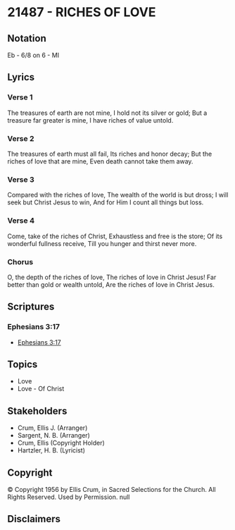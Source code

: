 # 21487 - RICHES OF LOVE

## Notation

Eb - 6/8 on 6 - MI

## Lyrics

### Verse 1

The treasures of earth are not mine, I hold not its silver or gold; But a treasure far greater is mine, I have riches of value untold.

### Verse 2

The treasures of earth must all fail, Its riches and honor decay; But the riches of love that are mine, Even death cannot take them away.

### Verse 3

Compared with the riches of love, The wealth of the world is but dross; I will seek but Christ Jesus to win, And for Him I count all things but loss.


### Verse 4

Come, take of the riches of Christ, Exhaustless and free is the store; Of its wonderful fullness receive, Till you hunger and thirst never more.


### Chorus

O, the depth of the riches of love, The riches of love in Christ Jesus! Far better than gold or wealth untold, Are the riches of love in Christ Jesus.


## Scriptures

### Ephesians 3:17

- [Ephesians 3:17](https://www.biblegateway.com/passage/?search=Ephesians%203%3A17)


## Topics

- Love
- Love - Of Christ

## Stakeholders

- Crum, Ellis J. (Arranger)
- Sargent, N. B. (Arranger)
- Crum, Ellis (Copyright Holder)
- Hartzler, H. B. (Lyricist)

## Copyright

© Copyright 1956 by Ellis Crum, in Sacred Selections for the Church. All Rights Reserved. Used by Permission.
null

## Disclaimers


